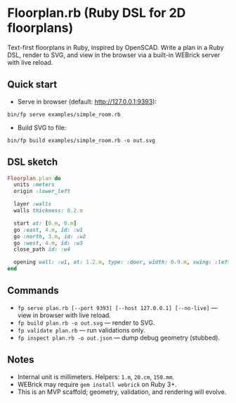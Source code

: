 # Floorplan.rb (Ruby DSL for 2D floorplans)

Text-first floorplans in Ruby, inspired by OpenSCAD. Write a plan in a Ruby DSL, render to SVG, and view in the browser via a built-in WEBrick server with live reload.

## Quick start

- Serve in browser (default: http://127.0.0.1:9393):

```
bin/fp serve examples/simple_room.rb
```

- Build SVG to file:

```
bin/fp build examples/simple_room.rb -o out.svg
```

## DSL sketch

```ruby
Floorplan.plan do
  units :meters
  origin :lower_left

  layer :walls
  walls thickness: 0.2.m

  start at: [0.m, 0.m]
  go :east, 4.m, id: :w1
  go :north, 3.m, id: :w2
  go :west, 4.m, id: :w3
  close_path id: :w4

  opening wall: :w1, at: 1.2.m, type: :door, width: 0.9.m, swing: :left_in
end
```

## Commands

- `fp serve plan.rb [--port 9393] [--host 127.0.0.1] [--no-live]` — view in browser with live reload.
- `fp build plan.rb -o out.svg` — render to SVG.
- `fp validate plan.rb` — run validations only.
- `fp inspect plan.rb -o out.json` — dump debug geometry (stubbed).

## Notes

- Internal unit is millimeters. Helpers: `1.m`, `20.cm`, `150.mm`.
- WEBrick may require `gem install webrick` on Ruby 3+.
- This is an MVP scaffold; geometry, validation, and rendering will evolve.
